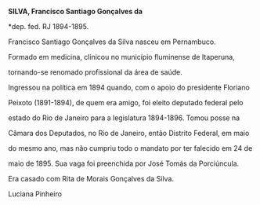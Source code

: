 **SILVA, Francisco Santiago Gonçalves da**



\*dep. fed. RJ 1894-1895.



Francisco Santiago Gonçalves da Silva nasceu em Pernambuco.



Formado em medicina, clinicou no município fluminense de Itaperuna,

tornando-se renomado profissional da área de saúde.



Ingressou na política em 1894 quando, com o apoio do presidente Floriano

Peixoto (1891-1894), de quem era amigo, foi eleito deputado federal pelo

estado do Rio de Janeiro para a legislatura 1894-1896. Tomou posse na

Câmara dos Deputados, no Rio de Janeiro, então Distrito Federal, em maio

do mesmo ano, mas não cumpriu todo o mandato por ter falecido em 24 de

maio de 1895. Sua vaga foi preenchida por José Tomás da Porciúncula.



Era casado com Rita de Morais Gonçalves da Silva.



Luciana Pinheiro



